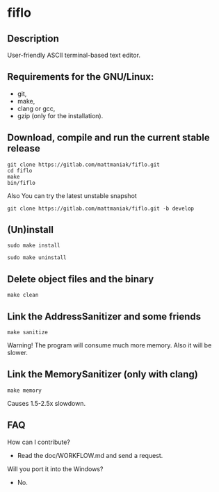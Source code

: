 # fiflo

## Description
User-friendly ASCII terminal-based text editor.

## Requirements for the GNU/Linux:
- git,
- make,
- clang or gcc,
- gzip (only for the installation).

## Download, compile and run the current stable release
```
git clone https://gitlab.com/mattmaniak/fiflo.git
cd fiflo
make
bin/fiflo
```

Also You can try the latest unstable snapshot
```
git clone https://gitlab.com/mattmaniak/fiflo.git -b develop
```

## (Un)install
```
sudo make install
```
```
sudo make uninstall
```

## Delete object files and the binary
```
make clean
```

## Link the AddressSanitizer and some friends
```
make sanitize
```
Warning! The program will consume much more memory. Also it will be slower.

## Link the MemorySanitizer (only with clang)
```
make memory
```
Causes 1.5-2.5x slowdown.

## FAQ
How can I contribute?
- Read the doc/WORKFLOW.md and send a request.

Will you port it into the Windows?
- No.
